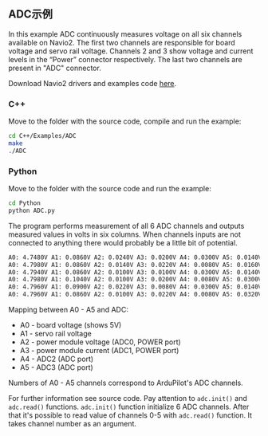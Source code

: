 ## ADC示例

In this example ADC continuously measures voltage on all six channels available on Navio2. The first two channels are responsible for board voltage and servo rail voltage. Channels 2 and 3 show voltage and current levels in the “Power” connector respectively. The last two channels are present in "ADC" connector.

Download Navio2 drivers and examples code [here](navio-repository-cloning/).

### C++

Move to the folder with the source code, compile and run the example:
```bash
cd C++/Examples/ADC
make
./ADC
```
### Python

Move to the folder with the source code and run the example:
```bash
cd Python
python ADC.py
```
The program performs measurement of all 6 ADC channels and outputs measured values in volts in six columns.
When channels inputs are not connected to anything there would probably be a little bit of potential.
```bash
A0: 4.7480V A1: 0.0860V A2: 0.0240V A3: 0.0200V A4: 0.0300V A5: 0.0140V
A0: 4.7980V A1: 0.0860V A2: 0.0140V A3: 0.0220V A4: 0.0080V A5: 0.0160V
A0: 4.7940V A1: 0.0860V A2: 0.0100V A3: 0.0100V A4: 0.0300V A5: 0.0140V
A0: 4.7980V A1: 0.1040V A2: 0.0100V A3: 0.0200V A4: 0.0080V A5: 0.0300V
A0: 4.7960V A1: 0.0900V A2: 0.0220V A3: 0.0080V A4: 0.0300V A5: 0.0140V
A0: 4.7960V A1: 0.0860V A2: 0.0100V A3: 0.0220V A4: 0.0080V A5: 0.0320V
```
Mapping between A0 - A5 and ADC:  

* A0 - board voltage (shows 5V)  
* A1 - servo rail voltage  
* A2 - power module voltage (ADC0, POWER port)  
* A3 - power module current (ADC1, POWER port)  
* A4 - ADC2  (ADC port)  
* A5 - ADC3  (ADC port)

Numbers of A0 - A5 channels correspond to ArduPilot's ADC channels.

For further information see source code. Pay attention to ```adc.init()``` and ```adc.read()``` functions. ```adc.init()``` function initialize 6 ADC channels. After that it's possible to read value of channels 0-5 with ```adc.read()``` function. It takes channel number as an argument.
